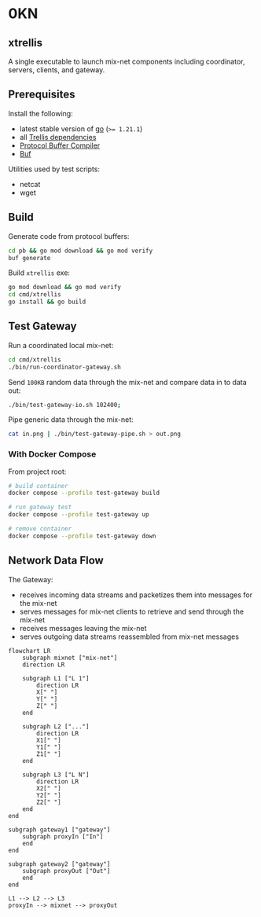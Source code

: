# 0KN

## xtrellis

A single executable to launch mix-net components including coordinator, servers, clients, and gateway.

## Prerequisites

Install the following:

- latest stable version of [go](https://go.dev/doc/install) (`>= 1.21.1`)
- all [Trellis dependencies](/README.md#dependencies)
- [Protocol Buffer Compiler](https://grpc.io/docs/protoc-installation/)
- [Buf](https://buf.build/docs/installation)

Utilities used by test scripts:

- netcat
- wget

## Build

Generate code from protocol buffers:

```sh
cd pb && go mod download && go mod verify
buf generate
```

Build `xtrellis` exe:

```sh
go mod download && go mod verify
cd cmd/xtrellis
go install && go build
```

## Test Gateway

Run a coordinated local mix-net:

```sh
cd cmd/xtrellis
./bin/run-coordinator-gateway.sh
```

Send `100KB` random data through the mix-net and compare data in to data out:

```sh
./bin/test-gateway-io.sh 102400;
```

Pipe generic data through the mix-net:

```sh
cat in.png | ./bin/test-gateway-pipe.sh > out.png
```

### With Docker Compose

From project root:

```sh
# build container
docker compose --profile test-gateway build

# run gateway test
docker compose --profile test-gateway up

# remove container
docker compose --profile test-gateway down
```

## Network Data Flow

The Gateway:

- receives incoming data streams and packetizes them into messages for the mix-net
- serves messages for mix-net clients to retrieve and send through the mix-net
- receives messages leaving the mix-net
- serves outgoing data streams reassembled from mix-net messages

```mermaid
flowchart LR
    subgraph mixnet ["mix-net"]
    direction LR

    subgraph L1 ["L 1"]
        direction LR
        X[" "]
        Y[" "]
        Z[" "]
    end

    subgraph L2 ["..."]
        direction LR
        X1[" "]
        Y1[" "]
        Z1[" "]
    end

    subgraph L3 ["L N"]
        direction LR
        X2[" "]
        Y2[" "]
        Z2[" "]
    end
end

subgraph gateway1 ["gateway"]
    subgraph proxyIn ["In"]
    end
end

subgraph gateway2 ["gateway"]
    subgraph proxyOut ["Out"]
    end
end

L1 --> L2 --> L3
proxyIn --> mixnet --> proxyOut
```
